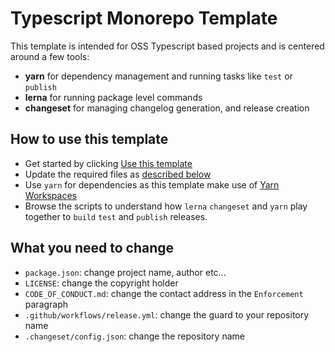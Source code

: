 # Typescript Monorepo Template

This template is intended for OSS Typescript based projects and is centered around a few tools:

- **yarn** for dependency management and running tasks like `test` or `publish`
- **lerna** for running package level commands
- **changeset** for managing changelog generation, and release creation

## How to use this template

- Get started by clicking [Use this template](https://github.com/p-j/typescript-monorepo-template/generate)
- Update the required files as [described below](https://github.com/p-j/typescript-monorepo-template#what-you-need-to-change)
- Use `yarn` for dependencies as this template make use of [Yarn Workspaces](https://classic.yarnpkg.com/en/docs/workspaces/)
- Browse the scripts to understand how `lerna` `changeset` and `yarn` play together to `build` `test` and `publish` releases.

## What you need to change

- `package.json`: change project name, author etc...
- `LICENSE`: change the copyright holder
- `CODE_OF_CONDUCT.md`: change the contact address in the `Enforcement` paragraph
- `.github/workflows/release.yml`: change the guard to your repository name
- `.changeset/config.json`: change the repository name
